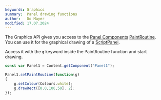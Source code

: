 ```yaml
---
keywords: Graphics
summary:  Panel drawing functions
author:   Do Mayer
modified: 17.07.2024
---
```


The Graphics API gives you access to the [Panel Components](/ui-components/plugin-components/panel) [PaintRoutine](/scripting/scripting-api/scriptpanel#setpaintroutine). You can use it for the graphical drawing of a [ScriptPanel](https://docs.hise.dev/scripting/scripting-in-hise/scriptpanel.html).

Access it with the `g` keyword inside the PaintRoutine function and start drawing. 


```javascript
const var Panel1 = Content.getComponent("Panel1");

Panel1.setPaintRoutine(function(g)
{	
	g.setColour(Colours.white);
	g.drawRect([0,0,100,50], 2);
});
```

